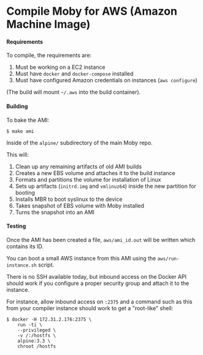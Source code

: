 # Compile Moby for AWS (Amazon Machine Image)

#### Requirements

To compile, the requirements are:

1. Must be working on a EC2 instance
2. Must have `docker` and `docker-compose` installed
3. Must have configured Amazon credentials on instances (`aws configure`)

(The build will mount `~/.aws` into the build container).

#### Building

To bake the AMI:

```console
$ make ami
```

Inside of the `alpine/` subdirectory of the main Moby repo.

This will:

1. Clean up any remaining artifacts of old AMI builds
2. Creates a new EBS volume and attaches it to the build instance
3. Formats and partitions the volume for installation of Linux
4. Sets up artifacts (`initrd.img` and `vmlinuz64`) inside the new partition for booting
5. Installs MBR to boot syslinux to the device
6. Takes snapshot of EBS volume with Moby installed
7. Turns the snapshot into an AMI

#### Testing

Once the AMI has been created a file, `aws/ami_id.out` will be written which
contains its ID.

You can boot a small AWS instance from this AMI using the `aws/run-instance.sh`
script.

There is no SSH available today, but inbound access on the Docker API should
work if you configure a proper security group and attach it to the instance.

For instance, allow inbound access on `:2375` and a command such as this from
your compiler instance should work to get a "root-like" shell:

```console
$ docker -H 172.31.2.176:2375 \
    run -ti \
    --privileged \
    -v /:/hostfs \
    alpine:3.3 \
    chroot /hostfs
```
